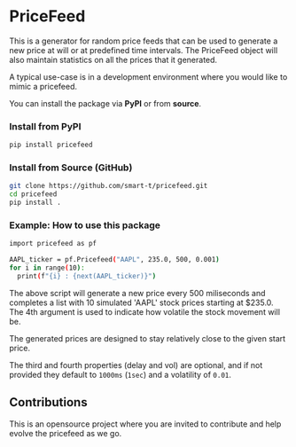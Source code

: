 # PriceFeed

This is a generator for random price feeds that can be used to generate a new
price at will or at predefined time intervals. The PriceFeed object will also
maintain statistics on all the prices that it generated.

A typical use-case is in a development environment where you would like to
mimic a pricefeed.

You can install the package via **PyPI** or from **source**.

### Install from PyPI

```bash
pip install pricefeed
```

### Install from Source (GitHub)

```bash
git clone https://github.com/smart-t/pricefeed.git
cd pricefeed
pip install .
```

### Example: How to use this package

```bash
import pricefeed as pf

AAPL_ticker = pf.Pricefeed("AAPL", 235.0, 500, 0.001)
for i in range(10):
  print(f"{i} : {next(AAPL_ticker)}")
```

The above script will generate a new price every 500 miliseconds and completes
a list with 10 simulated 'AAPL' stock prices starting at $235.0. The 4th
argument is used to indicate how volatile the stock movement will be.

The generated prices are designed to stay relatively close to the given start
price.

The third and fourth properties (delay and vol) are optional, and if not
provided they default to `1000ms` (`1sec`) and a volatility of `0.01`.

## Contributions

This is an opensource project where you are invited to contribute and help
evolve the pricefeed as we go.
